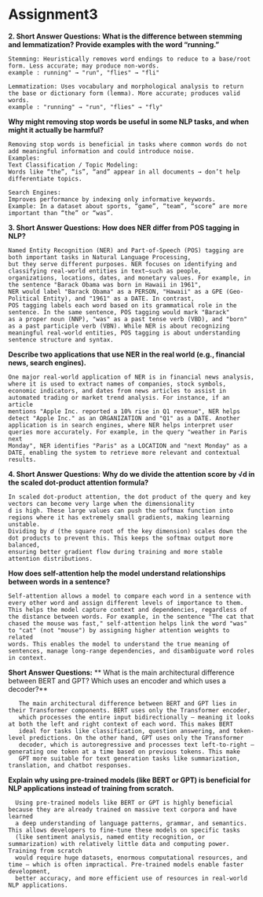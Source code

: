 # Assignment3

**2. Short Answer Questions:**
**What is the difference between stemming and lemmatization? Provide examples with the word “running.”**
 
    Stemming: Heuristically removes word endings to reduce to a base/root form. Less accurate; may produce non-words.
  	example : running" → "run", "flies" → "fli"

    Lemmatization: Uses vocabulary and morphological analysis to return the base or dictionary form (lemma). More accurate; produces valid words.
    example : "running" → "run", "flies" → "fly"

  	
**Why might removing stop words be useful in some NLP tasks, and when might it actually be harmful?**

    Removing stop words is beneficial in tasks where common words do not add meaningful information and could introduce noise.
  	Examples:
    Text Classification / Topic Modeling:
    Words like “the”, “is”, “and” appear in all documents → don’t help differentiate topics.

    Search Engines:
    Improves performance by indexing only informative keywords.
    Example: In a dataset about sports, “game”, “team”, “score” are more important than “the” or “was”.

    
**3. Short Answer Questions:**
**How does NER differ from POS tagging in NLP?**

    Named Entity Recognition (NER) and Part-of-Speech (POS) tagging are both important tasks in Natural Language Processing, 
    but they serve different purposes. NER focuses on identifying and classifying real-world entities in text—such as people, 
    organizations, locations, dates, and monetary values. For example, in the sentence "Barack Obama was born in Hawaii in 1961",
    NER would label "Barack Obama" as a PERSON, "Hawaii" as a GPE (Geo-Political Entity), and "1961" as a DATE. In contrast, 
    POS tagging labels each word based on its grammatical role in the sentence. In the same sentence, POS tagging would mark "Barack"
    as a proper noun (NNP), "was" as a past tense verb (VBD), and "born" as a past participle verb (VBN). While NER is about recognizing 
    meaningful real-world entities, POS tagging is about understanding sentence structure and syntax.

 **Describe two applications that use NER in the real world (e.g., financial news, search engines).**

    One major real-world application of NER is in financial news analysis, where it is used to extract names of companies, stock symbols, 
    economic indicators, and dates from news articles to assist in automated trading or market trend analysis. For instance, if an article 
    mentions "Apple Inc. reported a 10% rise in Q1 revenue", NER helps detect "Apple Inc." as an ORGANIZATION and "Q1" as a DATE. Another 
    application is in search engines, where NER helps interpret user queries more accurately. For example, in the query "weather in Paris next 
    Monday", NER identifies "Paris" as a LOCATION and "next Monday" as a DATE, enabling the system to retrieve more relevant and contextual results.

    
 **4. Short Answer Questions:**
 **Why do we divide the attention score by √d in the scaled dot-product attention formula?**
  
    In scaled dot-product attention, the dot product of the query and key vectors can become very large when the dimensionality 
    d is high. These large values can push the softmax function into regions where it has extremely small gradients, making learning unstable. 
    Dividing by 𝑑 (the square root of the key dimension) scales down the dot products to prevent this. This keeps the softmax output more balanced, 
    ensuring better gradient flow during training and more stable attention distributions.

**How does self-attention help the model understand relationships between words in a sentence?**
    
    Self-attention allows a model to compare each word in a sentence with every other word and assign different levels of importance to them. 
    This helps the model capture context and dependencies, regardless of the distance between words. For example, in the sentence "The cat that 
    chased the mouse was fast," self-attention helps link the word "was" to "cat" (not "mouse") by assigning higher attention weights to related 
    words. This enables the model to understand the true meaning of sentences, manage long-range dependencies, and disambiguate word roles in context.


    
 **Short Answer Questions:**
 ** What is the main architectural difference between BERT and GPT? Which uses an encoder and which uses a decoder?**
      
       The main architectural difference between BERT and GPT lies in their Transformer components. BERT uses only the Transformer encoder, 
       which processes the entire input bidirectionally — meaning it looks at both the left and right context of each word. This makes BERT 
       ideal for tasks like classification, question answering, and token-level predictions. On the other hand, GPT uses only the Transformer 
       decoder, which is autoregressive and processes text left-to-right — generating one token at a time based on previous tokens. This make
       GPT more suitable for text generation tasks like summarization, translation, and chatbot responses.
  **Explain why using pre-trained models (like BERT or GPT) is beneficial for NLP applications instead of training from scratch.**

      Using pre-trained models like BERT or GPT is highly beneficial because they are already trained on massive text corpora and have learned 
      a deep understanding of language patterns, grammar, and semantics. This allows developers to fine-tune these models on specific tasks 
      (like sentiment analysis, named entity recognition, or summarization) with relatively little data and computing power. Training from scratch 
      would require huge datasets, enormous computational resources, and time — which is often impractical. Pre-trained models enable faster development, 
      better accuracy, and more efficient use of resources in real-world NLP applications.

